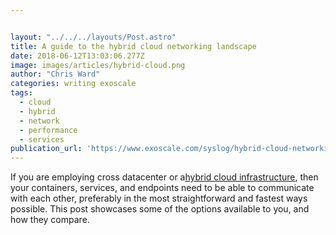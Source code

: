 ```yaml
---


layout: "../../../layouts/Post.astro"
title: A guide to the hybrid cloud networking landscape
date: 2018-06-12T13:03:06.277Z
image: images/articles/hybrid-cloud.png
author: "Chris Ward"
categories: writing exoscale
tags:
  - cloud
  - hybrid
  - network
  - performance
  - services
publication_url: 'https://www.exoscale.com/syslog/hybrid-cloud-networking/'
---
```


If you are employing cross datacenter or a[hybrid cloud infrastructure](https://www.exoscale.com/virtual-private-cloud/), then your containers, services, and endpoints need to be able to communicate with each other, preferably in the most straightforward and fastest ways possible. This post showcases some of the options available to you, and how they compare.

